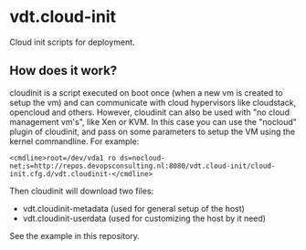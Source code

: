 vdt.cloud-init
==============

Cloud init scripts for deployment.

How does it work?
-----------------

cloudinit is a script executed on boot once (when a new vm is created to setup the vm) and can communicate with cloud hypervisors like cloudstack, opencloud and others.
However, cloudinit can also be used with "no cloud management vm's", like Xen or KVM.
In this case you can use the "nocloud" plugin of cloudinit, and pass on some parameters to setup the VM using the kernel commandline. For example:

    <cmdline>root=/dev/vda1 ro ds=nocloud-net;s=http://repos.devopsconsulting.nl:8080/vdt.cloud-init/cloud-init.cfg.d/vdt.cloudinit-</cmdline>

Then cloudinit will download two files:
* vdt.cloudinit-metadata (used for general setup of the host)
* vdt.cloudinit-userdata (used for customizing the host by it need)

See the example in this repository.
